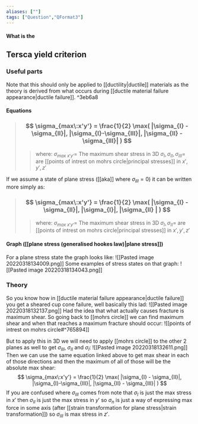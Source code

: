 ```yaml
---
aliases: [""]
tags: ["Question","QFormat3"]
---
```


#### What is the
## Tersca yield criterion
### Useful parts
Note that this should only be applied to [[ductility|ductile]] materials as the theory is derived from what occurs during [[ductile material failure appearance|ductile failure]]. ^3eb6a8

#### Equations
> ### $$ \sigma_{max\:x'y'} = \frac{1}{2} \max( |\sigma_{I} - \sigma_{II}|, |\sigma_{I}-\sigma_{III}|, |\sigma_{II} - \sigma_{III}| ) $$ 
>> where:
>> $\sigma_{max\:x'y'}=$ The maximum shear stress in 3D
>> $\sigma_{I},\sigma_{II},\sigma_{III}=$ are [[points of intrest on mohrs circle|principal stresses]] in $x',y',z'$

If we assume a state of plane stress ([[aka]] where $\sigma_{III}= 0$) it can be written more simply as:

> ### $$ \sigma_{max\:x'y'} = \frac{1}{2} \max( |\sigma_{I} - \sigma_{II}|, |\sigma_{I}|, |\sigma_{II} | ) $$ 
>> where:
>> $\sigma_{max\:x'y'}=$ The maximum shear stress in 3D
>> $\sigma_{I},\sigma_{II}=$ are [[points of intrest on mohrs circle|principal stresses]] in $x',y',z'$

#### Graph ([[plane stress (generalised hookes law)|plane stress]])
For a plane stress state the graph looks like:
![[Pasted image 20220318134009.png]]
Some examples of stress states on that graph:
![[Pasted image 20220318134043.png]]

### Theory
So you know how in [[ductile material failure appearance|ductile failure]] you get a sheared cup cone failure, well basically this lad:
![[Pasted image 20220318132137.png]]
Had the idea that what actually causes fracture is maximum shear. So going back to [[mohrs circle]] we can find maximum shear and when that reaches a maximum fracture should occur:
![[points of intrest on mohrs circle#^765894]]

But to apply this in 3D we will need to apply [[mohrs circle]] to the other 2 planes as well to get $\sigma_{III}$, $\sigma_{II}$ and $\sigma_{I}$:
![[Pasted image 20220318132611.png]]
Then we can use the same equation linked above to get max shear in each of those directions and then the maximum of all of those will be the absolute max shear:
$$ \sigma_{max\:x'y'} = \frac{1}{2} \max( |\sigma_{I} - \sigma_{II}|, |\sigma_{I}-\sigma_{III}|, |\sigma_{II} - \sigma_{III}| ) $$
If you are confused where $\sigma_{III}$ comes from note that $\sigma_{I}$ is just the max stress in $x'$ then $\sigma_{II}$ is just the max stress in $y'$ so $\sigma_{n}$ is just a way of expressing max force in some axis (after [[strain transformation for plane stress|strain transformation]]) so $\sigma_{III}$ is max stress in $z'$.